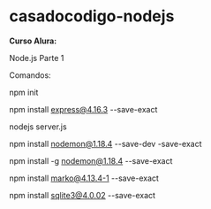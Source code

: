 # casadocodigo-nodejs

**Curso Alura:**

Node.js Parte 1


Comandos:

npm init

npm install express@4.16.3 --save-exact

nodejs server.js

npm install nodemon@1.18.4 --save-dev -save-exact

npm install -g nodemon@1.18.4 --save-exact

npm install marko@4.13.4-1 --save-exact

npm install sqlite3@4.0.02 --save-exact
